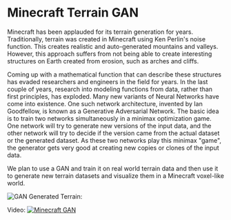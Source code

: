 # Minecraft Terrain GAN  

Minecraft has been applauded for its terrain generation for years. Traditionally, terrain was created in Minecraft using Ken Perlin's noise function.
This creates realistic and auto-generated mountains and valleys. However, this approach suffers from not being able to create interesting structures on Earth created from erosion, such as arches and cliffs.  

Coming up with a mathematical function that can describe these structures has evaded researchers and engineers in the field for years. 
In the last couple of years, research into modeling functions from data, rather than first principles, has exploded. 
Many new variants of Neural Networks have come into existence. One such network architecture, invented by Ian Goodfellow, is known as a Generative Adversarial Network. 
The basic idea is to train two networks simultaneously in a minimax optimization game. One network will try to generate new versions of the input data, and the other network will try to decide if
 the version came from the actual dataset or the generated dataset. As these two networks play this minimax "game", the generator gets very good at creating new copies or clones of the input data.  

We plan to use a GAN and train it on real world terrain data and then use it to generate new terrain datasets and visualize them in a Minecraft voxel-like world.

![GAN Generated Terrain:](https://i.imgur.com/woQaggq.jpg)


Video:
[![Minecraft GAN](https://img.youtube.com/vi/e-n1XI-Wb5U/0.jpg)](https://www.youtube.com/watch?v=e-n1XI-Wb5U "Minecraft Terrain Generator GAN")
